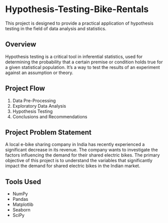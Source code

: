 # Hypothesis-Testing-Bike-Rentals
This project is designed to provide a practical application of hypothesis testing in the field of data analysis and statistics.

## Overview
Hypothesis testing is a critical tool in inferential statistics, used for determining the probability that a certain premise or condition holds true for a given statistical population. It’s a way to test the results of an experiment against an assumption or theory.

## Project Flow
1. Data Pre-Processing
2. Exploratory Data Analysis
3. Hypothesis Testing
4. Conclusions and Recommendations

## Project Problem Statement
A local e-bike sharing company in India has recently experienced a significant decrease in its revenue. The company wants to investigate the factors influencing the demand for their shared electric bikes.
The primary objective of this project is to understand the variables that significantly impact the demand for shared electric bikes in the Indian market. 

## Tools Used
- NumPy
- Pandas
- Matplotlib
- Seaborn
- SciPy 

